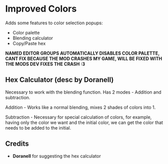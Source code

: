 # Improved Colors
Adds some features to color selection popups:
- Color palette
- Blending calculator
- Copy/Paste hex

**NAMED EDITOR GROUPS AUTOMATICALLY DISABLES COLOR PALETTE, CANT FIX BECAUSE THE MOD CRASHES MY GAME, WILL BE FIXED WITH THE MODS DEV FIXES THE CRASH :3**


## Hex Calculator (desc by Doranell)

Necessary to work with the blending function. Has 2 modes - Addition and subtraction.

Addition - Works like a normal blending, mixes 2 shades of colors into 1.

Subtraction - Necessary for special calculation of colors, for example, having only the color we want and the initial color, we can get the color that needs to be added to the initial.

## Credits

- **Doranell** for suggesting the hex calculator